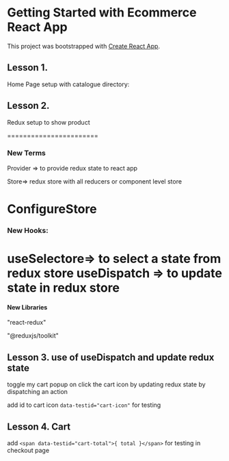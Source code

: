 # Getting Started with Ecommerce React App

This project was bootstrapped with [Create React App](https://github.com/facebook/create-react-app).

## Lesson 1.

Home Page setup with catalogue directory:

## Lesson 2. 

Redux setup to show product

=======================
### New Terms 

Provider => to provide redux state to react app

Store=> redux store with all reducers or component level store

ConfigureStore
=======================
### New Hooks:

useSelectore=> to select a state from redux store
useDispatch => to update state in redux store
=======================
#### New Libraries 
"react-redux"

"@reduxjs/toolkit"

## Lesson 3.  use of useDispatch and update redux state

toggle my cart popup on click the cart icon by updating redux state by dispatching an action

add id to cart icon  `data-testid="cart-icon"` for testing

## Lesson 4.  Cart 

add `<span data-testid="cart-total">{ total }</span>` for testing in checkout page